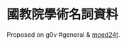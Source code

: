 國教院學術名詞資料
==============

Proposed on g0v #general & [moed24t](https://g0v.hackmd.io/@tmonk/HyWeQ9cww).
